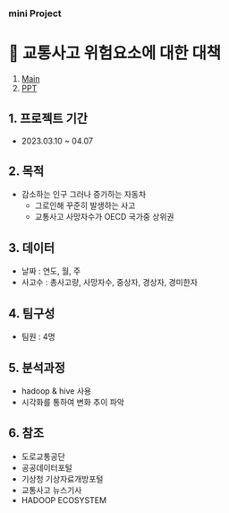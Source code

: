 ### mini Project
# :car: 교통사고 위험요소에 대한 대책
1. [Main](https://github.com/MaestroYongseok/CarAccident-miniproject/blob/main/img/home.jpg) <br>
2. [PPT](https://github.com/MaestroYongseok/CarAccident-miniproject/blob/main/2nd%20%ED%8C%80%20%ED%94%84%EB%A1%9C%EC%A0%9D%ED%8A%B8(%EA%B5%90%ED%86%B5%EC%82%AC%EA%B3%A0)%205%EC%A1%B0.pdf)

## 1. 프로젝트 기간
 - 2023.03.10 ~ 04.07

## 2. 목적
- 감소하는 인구 그러나 증가하는 자동차
  - 그로인해 꾸준히 발생하는 사고
  - 교통사고 사망자수가 OECD 국가중 상위권 
## 3. 데이터
- 날짜 : 연도, 월, 주 
- 사고수 : 총사고량, 사망자수, 중상자, 경상자, 경미한자

## 4. 팀구성
- 팀원 : 4명 

## 5. 분석과정
- hadoop & hive 사용
- 시각화를 통하여 변화 추이 파악

## 6. 참조 
- 도로교통공단
- 공공데이터포털
- 기상청 기상자료개방포털
- 교통사고 뉴스기사
- HADOOP ECOSYSTEM